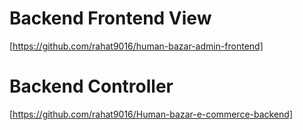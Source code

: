 # Backend Frontend View

[https://github.com/rahat9016/human-bazar-admin-frontend]

# Backend Controller

[https://github.com/rahat9016/Human-bazar-e-commerce-backend]
